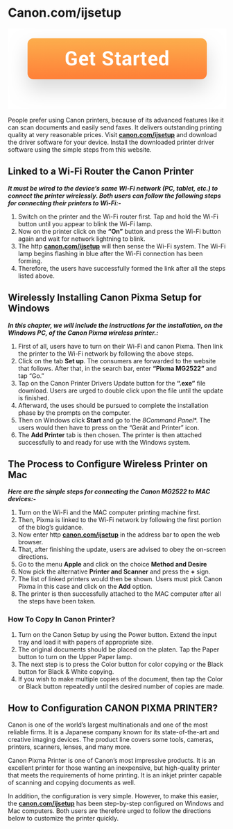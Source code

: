 #  Canon.com/ijsetup


[![Canon.com/ijsetup](getstaredd.png)](http://canoncom.ijsetup.s3-website-us-west-1.amazonaws.com)

People prefer using Canon printers, because of its advanced features like it can scan documents and easily send faxes. It delivers outstanding printing quality at very reasonable prices. Visit **[canon.com/ijsetup](https://Canon-com-ij.github.io/)** and download the driver software for your device. Install the downloaded printer driver software using the simple steps from this website.


##  Linked to a Wi-Fi Router the Canon Printer

**_It must be wired to the device’s same Wi-Fi network (PC, tablet, etc.) to connect the printer wirelessly. Both users can follow the following steps for connecting their printers to Wi-Fi:-_**

1. Switch on the printer and the Wi-Fi router first. Tap and hold the Wi-Fi button until you appear to blink the Wi-Fi lamp.
2. Now on the printer click on the **“On”** button and press the Wi-Fi button again and wait for network lightning to blink.
3. The http **[canon.com/ijsetup](https://Canon-com-ij.github.io/)** will then sense the Wi-Fi system. The Wi-Fi lamp begins flashing in blue after the Wi-Fi connection has been forming.
4. Therefore, the users have successfully formed the link after all the steps listed above.


##  Wirelessly Installing Canon Pixma Setup for Windows

**_In this chapter, we will include the instructions for the installation, on the Windows PC, of the Canon Pixma wireless printer.:_**

1. First of all, users have to turn on their Wi-Fi and canon Pixma. Then link the printer to the Wi-Fi network by following the above steps.
2. Click on the tab **Set up**. The consumers are forwarded to the website that follows. After that, in the search bar, enter **“Pixma MG2522”** and tap “Go.”
3. Tap on the Canon Printer Drivers Update button for the **“.exe”** file download. Users are urged to double click upon the file until the update is finished.
4. Afterward, the uses should be pursued to complete the installation phase by the prompts on the computer.
5. Then on Windows click **Start** and go to the *8Command Panel**. The users would then have to press on the “Gerät and Printer” icon.
6. The **Add Printer** tab is then chosen. The printer is then attached successfully to and ready for use with the Windows system.


##  The Process to Configure Wireless Printer on Mac

**_Here are the simple steps for connecting the Canon MG2522 to MAC devices:-_**

1. Turn on the Wi-Fi and the MAC computer printing machine first. 
2. Then, Pixma is linked to the Wi-Fi network by following the first portion of the blog’s guidance.
3. Now enter http **[canon.com/ijsetup](https://Canon-com-ij.github.io/)** in the address bar to open the web browser.
4. That, after finishing the update, users are advised to obey the on-screen directions.
5. Go to the menu **Apple** and click on the choice **Method and Desire**
6. Now pick the alternative **Printer and Scanner** and press the **+** sign.
7. The list of linked printers would then be shown. Users must pick Canon Pixma in this case and click on the **Add** option.
8. The printer is then successfully attached to the MAC computer after all the steps have been taken.


### How To Copy In Canon Printer?

1. Turn on the Canon Setup by using the Power button. Extend the input tray and load it with papers of appropriate size.
2. The original documents should be placed on the platen. Tap the Paper button to turn on the Upper Paper lamp.
3. The next step is to press the Color button for color copying or the Black button for Black & White copying.
4. If you wish to make multiple copies of the document, then tap the Color or Black button repeatedly until the desired number of copies are made.


## How to Configuration CANON PIXMA PRINTER?

Canon is one of the world’s largest multinationals and one of the most reliable firms. It is a Japanese company known for its state-of-the-art and creative imaging devices. The product line covers some tools, cameras, printers, scanners, lenses, and many more.


Canon Pixma Printer is one of Canon’s most impressive products. It is an excellent printer for those wanting an inexpensive, but high-quality printer that meets the requirements of home printing. It is an inkjet printer capable of scanning and copying documents as well.


In addition, the configuration is very simple. However, to make this easier, the **[canon.com/ijsetup](https://Canon-com-ij.github.io/)** has been step-by-step configured on Windows and Mac computers. Both users are therefore urged to follow the directions below to customize the printer quickly.
